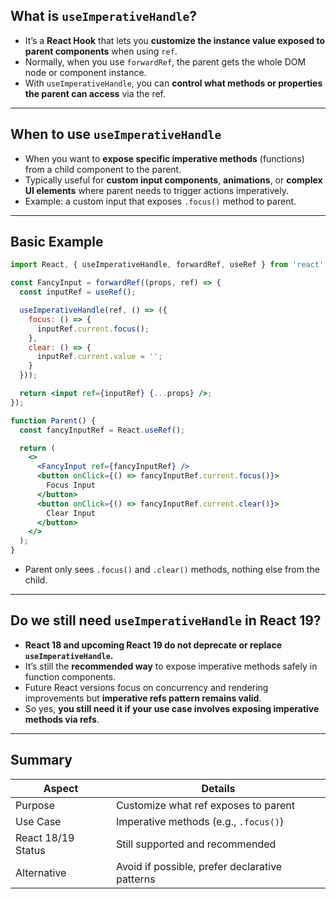 ## What is `useImperativeHandle`?

* It’s a **React Hook** that lets you **customize the instance value exposed to parent components** when using `ref`.
* Normally, when you use `forwardRef`, the parent gets the whole DOM node or component instance.
* With `useImperativeHandle`, you can **control what methods or properties the parent can access** via the ref.

---

## When to use `useImperativeHandle`

* When you want to **expose specific imperative methods** (functions) from a child component to the parent.
* Typically useful for **custom input components**, **animations**, or **complex UI elements** where parent needs to trigger actions imperatively.
* Example: a custom input that exposes `.focus()` method to parent.

---

## Basic Example

```jsx
import React, { useImperativeHandle, forwardRef, useRef } from 'react';

const FancyInput = forwardRef((props, ref) => {
  const inputRef = useRef();

  useImperativeHandle(ref, () => ({
    focus: () => {
      inputRef.current.focus();
    },
    clear: () => {
      inputRef.current.value = '';
    }
  }));

  return <input ref={inputRef} {...props} />;
});

function Parent() {
  const fancyInputRef = React.useRef();

  return (
    <>
      <FancyInput ref={fancyInputRef} />
      <button onClick={() => fancyInputRef.current.focus()}>
        Focus Input
      </button>
      <button onClick={() => fancyInputRef.current.clear()}>
        Clear Input
      </button>
    </>
  );
}
```

* Parent only sees `.focus()` and `.clear()` methods, nothing else from the child.

---

## Do we still need `useImperativeHandle` in React 19?

* **React 18 and upcoming React 19 do not deprecate or replace `useImperativeHandle`.**
* It’s still the **recommended way** to expose imperative methods safely in function components.
* Future React versions focus on concurrency and rendering improvements but **imperative refs pattern remains valid**.
* So yes, **you still need it if your use case involves exposing imperative methods via refs**.

---

## Summary

| Aspect             | Details                                        |
| ------------------ | ---------------------------------------------- |
| Purpose            | Customize what ref exposes to parent           |
| Use Case           | Imperative methods (e.g., `.focus()`)          |
| React 18/19 Status | Still supported and recommended                |
| Alternative        | Avoid if possible, prefer declarative patterns |